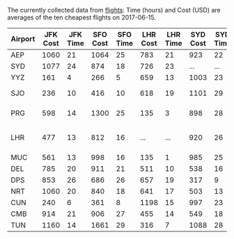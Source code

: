 The currently collected data from [flights](./flights/):
Time (hours) and Cost (USD) are averages of the ten cheapest flights on 2017-06-15.

| Airport | JFK Cost | JFK Time | SFO Cost | SFO Time | LHR Cost | LHR Time | SYD Cost | SYD Time | Country |
| ------- | -------- | -------- | -------- | -------- | -------- | -------- | -------- | -------- | ------- |
|   AEP   |   1060   |     21   |   1064   |     25   |    783   |     21   |    923   |     22   | Argentina |
|   SYD   |   1077   |     24   |    874   |     18   |    726   |     23   |    ...   |    ...   | Australia |
|   YYZ   |    161   |      4   |    266   |      5   |    659   |     13   |   1003   |     23   | Canada |
|   SJO   |    236   |     10   |    416   |     10   |    618   |     19   |   1101   |     29   | Costa Rica |
|   PRG   |    598   |     14   |   1300   |     25   |    135   |      3   |    898   |     28   | Czech Republic |
|   LHR   |    477   |     13   |    812   |     16   |    ...   |    ...   |    920   |     26   | England and Wales |
|   MUC   |    561   |     13   |    998   |     16   |    135   |      1   |    985   |     25   | Germany |
|   DEL   |    785   |     20   |    911   |     21   |    511   |     10   |    538   |     16   | India |
|   DPS   |    853   |     26   |    686   |     26   |    657   |     19   |    317   |      9   | Indonesia |
|   NRT   |   1060   |     20   |    840   |     18   |    641   |     17   |    503   |     13   | Japan |
|   CUN   |    240   |      6   |    361   |      8   |   1198   |     15   |    997   |     23   | Mexico |
|   CMB   |    914   |     21   |    906   |     27   |    455   |     14   |    549   |     18   | Sri Lanka |
|   TUN   |   1160   |     14   |   1661   |     29   |    316   |      7   |   1088   |     28   | Tunisia |
